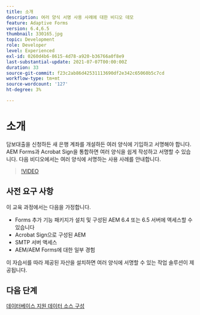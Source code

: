 ```yaml
---
title: 소개
description: 여러 양식 서명 사용 사례에 대한 비디오 데모
feature: Adaptive Forms
version: 6.4,6.5
thumbnail: 330165.jpg
topic: Development
role: Developer
level: Experienced
exl-id: 0260d4b6-8615-4d78-a920-b36766a0f8e9
last-substantial-update: 2021-07-07T00:00:00Z
duration: 33
source-git-commit: f23c2ab86d42531113690df2e342c65060b5c7cd
workflow-type: tm+mt
source-wordcount: '127'
ht-degree: 3%

---
```


# 소개

담보대출을 신청하든 새 은행 계좌를 개설하든 여러 양식에 기입하고 서명해야 합니다. AEM Forms과 Acrobat Sign을 통합하면 여러 양식을 쉽게 작성하고 서명할 수 있습니다.
다음 비디오에서는 여러 양식에 서명하는 사용 사례를 안내합니다.

>[!VIDEO](https://video.tv.adobe.com/v/330165?quality=12&learn=on)

## 사전 요구 사항

이 교육 과정에서는 다음을 가정합니다.

* Forms 추가 기능 패키지가 설치 및 구성된 AEM 6.4 또는 6.5 서버에 액세스할 수 있습니다
* Acrobat Sign으로 구성된 AEM
* SMTP 서버 액세스
* AEM/AEM Forms에 대한 일부 경험

이 자습서를 따라 제공된 자산을 설치하면 여러 양식에 서명할 수 있는 작업 솔루션이 제공됩니다.

## 다음 단계

[데이터베이스 지원 데이터 소스 구성](./configure-data-source.md)
